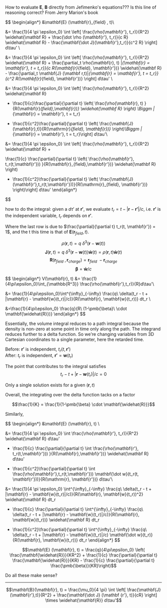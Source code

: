 How to evaluate $\mathbf{E}$, $\mathbf{B}$ directly from Jefimenko's equations??? Is this line of reasoning correct? From Jerry Marion's book

$$
\begin{align*}
&\mathbf{E} (\mathbf{r}_{field} , t)\\

&= \frac{1}{4 \pi \epsilon_0} \int \left[ \frac{\rho(\mathbf{r'}, t_r)}{R^2} \widehat{\mathbf R} + \frac{\dot \rho (\mathbf{r'}, t_r)}{c R} \widehat{\mathbf R} - \frac{\mathbf{\dot J}(\mathbf{r'},t_r)}{c^2 R} \right] d\tau' \\

&= \frac{1}{4 \pi \epsilon_0} \int \left[ \frac{\rho(\mathbf{r'}, t_r)}{R^2} \widehat{\mathbf R} + \frac{\partial_t \rho(\mathbf{r}, t) |_{\mathbf{r} = \mathbf{r'}, t = t_r}}{c R(\mathbf{r}_{field}, \mathbf{r'})} \widehat{\mathbf R} - \frac{\partial_t \mathbf{J} (\mathbf r,t)|_{\mathbf{r} = \mathbf{r'}, t = t_r}}{c^2 R(\mathbf{r}_{field}, \mathbf{r'})} \right] d\tau' \\


&= \frac{1}{4 \pi \epsilon_0} \int \left[ \frac{\rho(\mathbf{r'}, t_r)}{R^2} \widehat{\mathbf R}

+ \frac{1}{c}\frac{\partial}{\partial t} \left( \frac{\rho(\mathbf{r}, t) }{R(\mathbf{r}_{field},\mathbf{r})} \widehat{\mathbf R} \right) \Biggm |_{\mathbf{r} = \mathbf{r'}, t = t_r}

- \frac{1}{c^2}\frac{\partial}{\partial t} \left( \frac{\mathbf{J}(\mathbf{r},t)}{R(\mathrm{r}_{field}, \mathbf{r})} \right)\Biggm |_{\mathbf{r} = \mathbf{r'}, t = t_r}\right] d\tau'\\


&= \frac{1}{4 \pi \epsilon_0} \int \left[
\frac{\rho(\mathbf{r'}, t_r)}{R^2} \widehat{\mathbf R} +

\frac{1}{c} \frac{\partial}{\partial t} \left( \frac{\rho(\mathbf{r'}, t_r(t,\mathbf{r'})) }{R(\mathbf{r}_{field},\mathbf{r'})} \widehat{\mathbf R} \right)

- \frac{1}{c^2}\frac{\partial}{\partial t} \left( \frac{\mathbf{J}(\mathbf{r'},t_r(t,\mathbf{r'}))}{R(\mathrm{r}_{field}, \mathbf{r'})} \right)\right] d\tau'
\end{align*}

$$

how to do the integral: given a $d\tau'$ at $\mathbf{r'}$, we evaluate $t_r = t - |\mathbf{r} - \mathbf{r'}|/c$, i.e. $\mathbf{r'}$ is the independent variable, $t_r$ depends on $\mathbf{r'}$.

Where the last row is due to $\frac{\partial}{\partial t} t_r(t, \mathbf{r'}) = 1$, and the t this time is that of $\mathbf{E}(\mathbf{r}_{field}, t)$.

$$\rho(\mathbf{r}, t) = q \ \delta^{3}(\mathbf{r} - \mathbf{w}(t))$$
$$\mathbf{J}(\mathbf{r}, t) = q \ \delta^{3}(\mathbf{r} - \mathbf{w}(t)) \mathbf{\dot w}(t) = \rho(\mathbf{r}, t) \mathbf{\dot w}(t)$$
$$\mathbf{R} (\mathbf{r}_{field} \ , \mathbf{r}_{charge})= \mathbf{r}_{field} \ - \mathbf{r}_{charge}$$
$$\pmb{\beta} = \mathbf{\dot w}/c$$

$$
\begin{align*}
V(\mathbf{r}, t) &= \frac{1}{4\pi\epsilon_0}\int_{\mathbb{R^3}} \frac{\rho(\mathbf{r'},t_r)}{R}d\tau'\\

&= \frac{1}{4\pi\epsilon_0}\int^{\infty}_{-\infty} \frac{q\ \delta(t_r - t + |\mathbf{r} - \mathbf{w}(t_r)|/c)}{R(\mathbf{r}, \mathbf{w}(t_r))} dt_r \\

&=\frac{1}{4\pi\epsilon_0} \frac{q}{R\ (1-\pmb{\beta}\ \cdot \mathbf{\widehat{R}})}
\end{align*}
$$

Essentially, the volume integral reduces to a path integral because the density is non-zero at some point in time only along the path. The integrand reduces further to a delta function. So we're changing variables from 3D Cartesian coordinates to a single parameter, here the retarded time.  

Before: $\mathbf{r'}$ is independent, $t_r(t,\mathbf{r'})$  
After: $t_r$ is independent, $\mathbf{r'} = \mathbf{w}(t_r)$

The point that contributes to the integral satisfies $$t_r - t + |\mathbf{r} - \mathbf{w}(t_r)|/c = 0$$

Only a single solution exists for a given $(\mathbf{r},t)$

Overall, the integrating over the delta function tacks on a factor

$$\frac{1}{K} = \frac{1}{1-\pmb{\beta} \cdot \mathbf{\widehat{R}}}$$

Similarly,

$$
\begin{align*}
&\mathbf{E} (\mathbf{r}, t) \\

&= \frac{1}{4 \pi \epsilon_0} \int \frac{\rho(\mathbf{r'}, t_r)}{R^2} \widehat{\mathbf R} d\tau'

+ \frac{1}{c} \frac{\partial}{\partial t} \int \frac{\rho(\mathbf{r'}, t_r(t,\mathbf{r'})) }{R(\mathbf{r},\mathbf{r'})} \widehat{\mathbf R} d\tau'

- \frac{1}{c^2}\frac{\partial}{\partial t} \int  \frac{\rho(\mathbf{r'},t_r(t,\mathbf{r'})) \mathbf{\dot w}(t_r(t, \mathbf{r'}))}{R(\mathrm{r}, \mathbf{r'})}  d\tau'\\


&= \frac{1}{4 \pi \epsilon_0} \int^{\infty}_{-\infty} \frac{q\ \delta(t_r - t + |\mathbf{r} - \mathbf{w}(t_r)|/c)}{R(\mathbf{r}, \mathbf{w}(t_r))^2} \widehat{\mathbf R} dt_r

+ \frac{1}{c} \frac{\partial}{\partial t} \int^{\infty}_{-\infty} \frac{q\ \delta(t_r - t + |\mathbf{r} - \mathbf{w}(t_r)|/c)}{R(\mathbf{r}, \mathbf{w}(t_r))} \widehat{\mathbf R} dt_r

- \frac{1}{c^2}\frac{\partial}{\partial t} \int^{\infty}_{-\infty}  \frac{q\ \delta(t_r - t + |\mathbf{r} - \mathbf{w}(t_r)|/c) \mathbf{\dot w}(t_r)}{R(\mathbf{r}, \mathbf{w}(t_r))}  dt_r
\end{align*}
$$

$$\mathbf{E} (\mathbf{r}, t) = \frac{q}{4\pi\epsilon_0} \left( \frac{\mathbf{\widehat{R}}}{KR^2} + \frac{1}{c} \frac{\partial}{\partial t}  \frac{\mathbf{\widehat{R}}}{KR} - \frac{1}{c} \frac{\partial}{\partial t} \frac{\pmb{\beta}}{KR}\right)$$


Do all these make sense? 
________________________________________________________

$$\mathbf{B}(\mathbf{r}, t) = \frac{\mu_0}{4 \pi} \int \left[ \frac{\mathbf{J}(\mathbf{r'},t)}{R^2} + \frac{\mathbf{\dot J} (\mathbf {r'}, t)}{cR} \right] \times \widehat{\mathbf{R}} d\tau'$$

